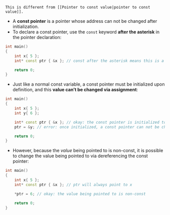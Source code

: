```ad-warning
This is different from [[Pointer to const value|pointer to const value]].
```
- A **const pointer** is a pointer whose address can not be changed after initialization.
- To declare a const pointer, use the `const` keyword **after the asterisk** in the pointer declaration:

```cpp
int main()
{
    int x{ 5 };
    int* const ptr { &x }; // const after the asterisk means this is a const pointer

    return 0;
}
```

- Just like a normal const variable, a const pointer must be initialized upon definition, and this **value can’t be changed via assignment**:

```cpp
int main()
{
    int x{ 5 };
    int y{ 6 };

    int* const ptr { &x }; // okay: the const pointer is initialized to the address of x
    ptr = &y; // error: once initialized, a const pointer can not be changed.

    return 0;
}
```

- However, because the _value_ being pointed to is non-const, it is possible to change the value being pointed to via dereferencing the const pointer:

```cpp
int main()
{
    int x{ 5 };
    int* const ptr { &x }; // ptr will always point to x

    *ptr = 6; // okay: the value being pointed to is non-const

    return 0;
}
```